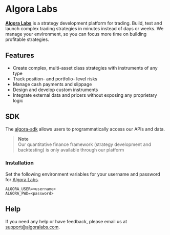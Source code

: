 # Algora Labs

**[Algora Labs](https://algoralabs.com/)** is a strategy development platform for trading. Build, test and launch
complex trading strategies in minutes instead of days or weeks. We manage your environment, so you can focus more time
on building profitable strategies.

## Features

* Create complex, multi-asset class strategies with instruments of any type
* Track position- and portfolio- level risks
* Manage cash payments and slippage
* Design and develop custom instruments
* Integrate external data and pricers without exposing any proprietary logic

## SDK

The [algora-sdk](https://pypi.org/project/algora-sdk/) allows users to programmatically access our APIs and data.

> **Note**\
> Our quantitative finance framework (strategy development and backtesting) is only available through our platform

### Installation

Set the following environment variables for your username and password for [Algora Labs](https://trade.algoralabs.com/).

```text
ALGORA_USER=<username>
ALGORA_PWD=<password>
```

## Help

If you need any help or have feedback, please email us at [support@algoralabs.com](mailto:support@algoralabs.com).

